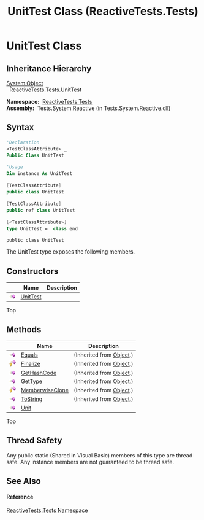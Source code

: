 ﻿---
title: UnitTest Class (ReactiveTests.Tests)
TOCTitle: UnitTest Class
ms:assetid: T:ReactiveTests.Tests.UnitTest
ms:mtpsurl: https://msdn.microsoft.com/en-us/library/reactivetests.tests.unittest(v=VS.103)
ms:contentKeyID: 36620388
ms.date: 06/28/2011
mtps_version: v=VS.103
f1_keywords:
- ReactiveTests.Tests.UnitTest
dev_langs:
- CSharp
- JScript
- VB
- FSharp
- c++
---

# UnitTest Class

## Inheritance Hierarchy

[System.Object](https://msdn.microsoft.com/en-us/library/e5kfa45b)  
  ReactiveTests.Tests.UnitTest  

**Namespace:**  [ReactiveTests.Tests](hh289046\(v=vs.103\).md)  
**Assembly:**  Tests.System.Reactive (in Tests.System.Reactive.dll)

## Syntax

``` vb
'Declaration
<TestClassAttribute> _
Public Class UnitTest
```

``` vb
'Usage
Dim instance As UnitTest
```

``` csharp
[TestClassAttribute]
public class UnitTest
```

``` c++
[TestClassAttribute]
public ref class UnitTest
```

``` fsharp
[<TestClassAttribute>]
type UnitTest =  class end
```

``` jscript
public class UnitTest
```

The UnitTest type exposes the following members.

## Constructors

<table>
<thead>
<tr class="header">
<th> </th>
<th>Name</th>
<th>Description</th>
</tr>
</thead>
<tbody>
<tr class="odd">
<td><img src="images\Hh303103.pubmethod(en-us,VS.103).gif" title="Public method" alt="Public method" /></td>
<td><a href="hh315315(v=vs.103).md">UnitTest</a></td>
<td></td>
</tr>
</tbody>
</table>

Top

## Methods

<table>
<thead>
<tr class="header">
<th> </th>
<th>Name</th>
<th>Description</th>
</tr>
</thead>
<tbody>
<tr class="odd">
<td><img src="images\Hh303103.pubmethod(en-us,VS.103).gif" title="Public method" alt="Public method" /></td>
<td><a href="https://msdn.microsoft.com/en-us/library/m:system.object.equals(system.object)(v=VS.103)">Equals</a></td>
<td>(Inherited from <a href="https://msdn.microsoft.com/en-us/library/e5kfa45b">Object</a>.)</td>
</tr>
<tr class="even">
<td><img src="images\Hh303103.protmethod(en-us,VS.103).gif" title="Protected method" alt="Protected method" /></td>
<td><a href="https://msdn.microsoft.com/en-us/library/4k87zsw7">Finalize</a></td>
<td>(Inherited from <a href="https://msdn.microsoft.com/en-us/library/e5kfa45b">Object</a>.)</td>
</tr>
<tr class="odd">
<td><img src="images\Hh303103.pubmethod(en-us,VS.103).gif" title="Public method" alt="Public method" /></td>
<td><a href="https://msdn.microsoft.com/en-us/library/zdee4b3y">GetHashCode</a></td>
<td>(Inherited from <a href="https://msdn.microsoft.com/en-us/library/e5kfa45b">Object</a>.)</td>
</tr>
<tr class="even">
<td><img src="images\Hh303103.pubmethod(en-us,VS.103).gif" title="Public method" alt="Public method" /></td>
<td><a href="https://msdn.microsoft.com/en-us/library/dfwy45w9">GetType</a></td>
<td>(Inherited from <a href="https://msdn.microsoft.com/en-us/library/e5kfa45b">Object</a>.)</td>
</tr>
<tr class="odd">
<td><img src="images\Hh303103.protmethod(en-us,VS.103).gif" title="Protected method" alt="Protected method" /></td>
<td><a href="https://msdn.microsoft.com/en-us/library/57ctke0a">MemberwiseClone</a></td>
<td>(Inherited from <a href="https://msdn.microsoft.com/en-us/library/e5kfa45b">Object</a>.)</td>
</tr>
<tr class="even">
<td><img src="images\Hh303103.pubmethod(en-us,VS.103).gif" title="Public method" alt="Public method" /></td>
<td><a href="https://msdn.microsoft.com/en-us/library/7bxwbwt2">ToString</a></td>
<td>(Inherited from <a href="https://msdn.microsoft.com/en-us/library/e5kfa45b">Object</a>.)</td>
</tr>
<tr class="odd">
<td><img src="images\Hh303103.pubmethod(en-us,VS.103).gif" title="Public method" alt="Public method" /></td>
<td><a href="hh288758(v=vs.103).md">Unit</a></td>
<td></td>
</tr>
</tbody>
</table>

Top

## Thread Safety

Any public static (Shared in Visual Basic) members of this type are thread safe. Any instance members are not guaranteed to be thread safe.

## See Also

#### Reference

[ReactiveTests.Tests Namespace](hh289046\(v=vs.103\).md)

